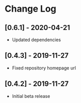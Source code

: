# Change Log

## [0.6.1] - 2020-04-21

- Updated dependencies

## [0.4.3] - 2019-11-27

- Fixed repository homepage url

## [0.4.2] - 2019-11-27

- Initial beta release
